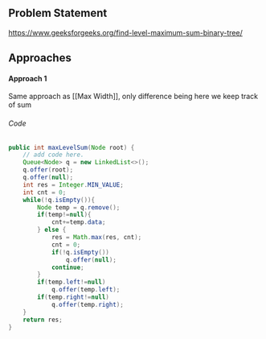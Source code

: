 ## Problem Statement
https://www.geeksforgeeks.org/find-level-maximum-sum-binary-tree/

## Approaches
#### Approach 1
Same approach as [[Max Width]], only difference being here we keep track of sum

###### Code
```java
public int maxLevelSum(Node root) {
	// add code here.
	Queue<Node> q = new LinkedList<>();
	q.offer(root);
	q.offer(null);
	int res = Integer.MIN_VALUE;
	int cnt = 0;
	while(!q.isEmpty()){
		Node temp = q.remove();
		if(temp!=null){
			cnt+=temp.data;
		} else {
			res = Math.max(res, cnt);
			cnt = 0;
			if(!q.isEmpty())
				q.offer(null);
			continue;
		}
		if(temp.left!=null)
			q.offer(temp.left);
		if(temp.right!=null)
			q.offer(temp.right);
	}
	return res;
}
```